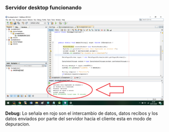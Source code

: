 
### Servidor desktop funcionando

![alt text](https://github.com/IDiegoUlises/servidor-y-cliente-en-java/blob/master/Imagenes/Desktop.png)

**Debug:** Lo señala en rojo son el intercambio de datos, datos recibos y los datos enviados por parte del servidor hacia el cliente esta en modo de depuracion.

